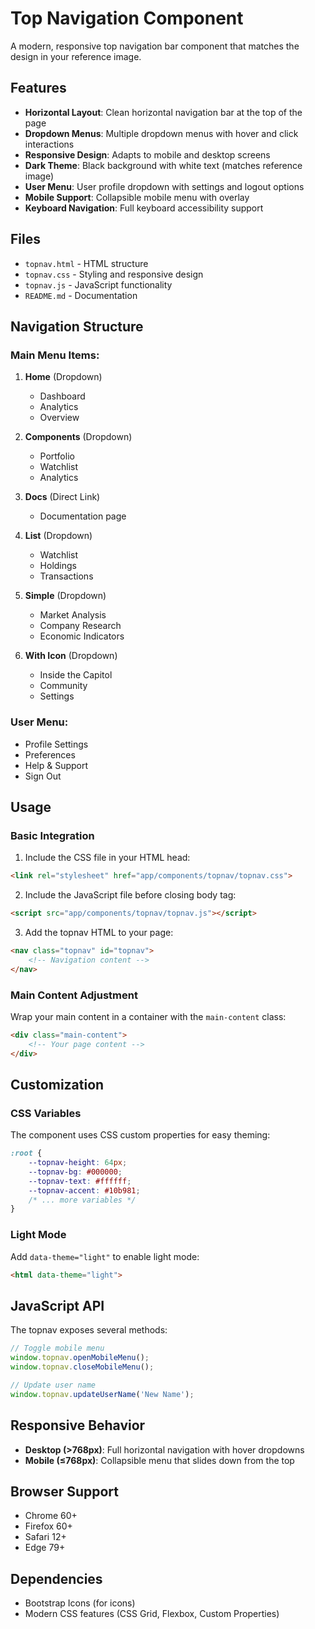 # Top Navigation Component

A modern, responsive top navigation bar component that matches the design in your reference image.

## Features

- **Horizontal Layout**: Clean horizontal navigation bar at the top of the page
- **Dropdown Menus**: Multiple dropdown menus with hover and click interactions
- **Responsive Design**: Adapts to mobile and desktop screens
- **Dark Theme**: Black background with white text (matches reference image)
- **User Menu**: User profile dropdown with settings and logout options
- **Mobile Support**: Collapsible mobile menu with overlay
- **Keyboard Navigation**: Full keyboard accessibility support

## Files

- `topnav.html` - HTML structure
- `topnav.css` - Styling and responsive design
- `topnav.js` - JavaScript functionality
- `README.md` - Documentation

## Navigation Structure

### Main Menu Items:
1. **Home** (Dropdown)
   - Dashboard
   - Analytics
   - Overview

2. **Components** (Dropdown)
   - Portfolio
   - Watchlist
   - Analytics

3. **Docs** (Direct Link)
   - Documentation page

4. **List** (Dropdown)
   - Watchlist
   - Holdings
   - Transactions

5. **Simple** (Dropdown)
   - Market Analysis
   - Company Research
   - Economic Indicators

6. **With Icon** (Dropdown)
   - Inside the Capitol
   - Community
   - Settings

### User Menu:
- Profile Settings
- Preferences
- Help & Support
- Sign Out

## Usage

### Basic Integration

1. Include the CSS file in your HTML head:
```html
<link rel="stylesheet" href="app/components/topnav/topnav.css">
```

2. Include the JavaScript file before closing body tag:
```html
<script src="app/components/topnav/topnav.js"></script>
```

3. Add the topnav HTML to your page:
```html
<nav class="topnav" id="topnav">
    <!-- Navigation content -->
</nav>
```

### Main Content Adjustment

Wrap your main content in a container with the `main-content` class:

```html
<div class="main-content">
    <!-- Your page content -->
</div>
```

## Customization

### CSS Variables

The component uses CSS custom properties for easy theming:

```css
:root {
    --topnav-height: 64px;
    --topnav-bg: #000000;
    --topnav-text: #ffffff;
    --topnav-accent: #10b981;
    /* ... more variables */
}
```

### Light Mode

Add `data-theme="light"` to enable light mode:

```html
<html data-theme="light">
```

## JavaScript API

The topnav exposes several methods:

```javascript
// Toggle mobile menu
window.topnav.openMobileMenu();
window.topnav.closeMobileMenu();

// Update user name
window.topnav.updateUserName('New Name');
```

## Responsive Behavior

- **Desktop (>768px)**: Full horizontal navigation with hover dropdowns
- **Mobile (≤768px)**: Collapsible menu that slides down from the top

## Browser Support

- Chrome 60+
- Firefox 60+
- Safari 12+
- Edge 79+

## Dependencies

- Bootstrap Icons (for icons)
- Modern CSS features (CSS Grid, Flexbox, Custom Properties)
